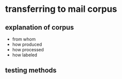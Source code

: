 # transferring to mail corpus

## explanation of corpus

- from whom
- how produced
- how processed
- how labeled

## testing methods

